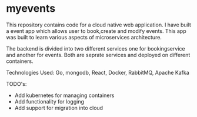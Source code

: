 # myevents

This repository contains code for a cloud native web application. I have built a event app which allows user to book,create and modify events. This app was built to learn various aspects of microservices architecture.

The backend is divided into two different services one for bookingservice and another for events. Both are seprate services and deployed on different containers.

Technologies Used: Go, mongodb, React, Docker, RabbitMQ, Apache Kafka

TODO's:

- Add kubernetes for managing containers
- Add functionality for logging
- Add support for migration into cloud
